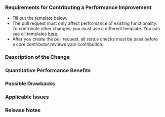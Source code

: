 ### Requirements for Contributing a Performance Improvement

* Fill out the template below.
* The pull request must only affect performance of existing functionality. To contribute other changes, you must use a different template. You can see all templates [here](https://github.com/G-Research/spark-dgraph-connector/tree/spark-3.1/docs/templates).
* After you create the pull request, all status checks must be pass before a core contributor reviews your contribution.

### Description of the Change

<!--

Describe your change and add any links to existing Issues is applicable.

-->

### Quantitative Performance Benefits

<!--

Describe the exact performance improvement observed (for example, reduced time to complete an operation, reduced memory use, etc.). Describe how you measured this change.

-->

### Possible Drawbacks

<!-- What are the possible side-effects or negative impacts of the code change? -->

### Applicable Issues

<!-- Enter any applicable Issues here -->

### Release Notes

<!--

Please describe the changes in a single line that explains this improvement in
terms that a user can understand. This text will be used in future release notes.

If this change is not user-facing or notable enough to be included in release notes
you may use the strings "Not applicable" or "N/A" here.

Examples:

- The package now allows you to ...
- Fixed an issue where ...
- Increased the performance of ...

-->